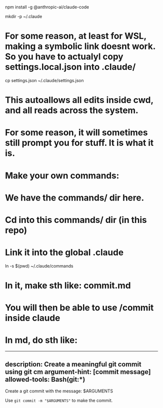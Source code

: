 



npm install -g @anthropic-ai/claude-code

mkdir -p ~/.claude



# For some reason, at least for WSL, making a symbolic link doesnt work. So you have to actualyl copy settings.local.json into .claude/

cp settings.json ~/.claude/settings.json

# This autoallows all edits inside cwd, and all reads across the system.
# For some reason, it will sometimes still prompt you for stuff. It is what it is.


# Make your own commands:
# We have the commands/ dir here. 
# Cd into this commands/ dir (in this repo)
# Link it into the global .claude
ln -s $(pwd) ~/.claude/commands
# In it, make sth like: commit.md
# You will then be able to use /commit inside claude
# In md, do sth like:

---
description: Create a meaningful git commit using git cm
argument-hint: [commit message]
allowed-tools: Bash(git:*)
---

Create a git commit with the message: $ARGUMENTS

Use `git commit -m "$ARGUMENTS"` to make the commit.
